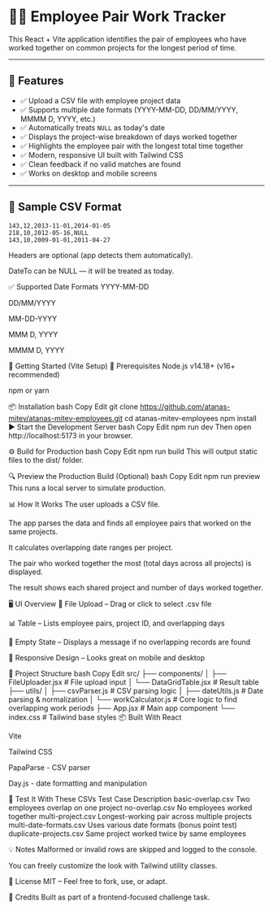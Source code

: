 # 🧑‍💻 Employee Pair Work Tracker

This React + Vite application identifies the pair of employees who have worked together on common projects for the longest period of time.

---

## 📌 Features

- ✅ Upload a CSV file with employee project data
- ✅ Supports multiple date formats (YYYY-MM-DD, DD/MM/YYYY, MMMM D, YYYY, etc.)
- ✅ Automatically treats `NULL` as today's date
- ✅ Displays the project-wise breakdown of days worked together
- ✅ Highlights the employee pair with the longest total time together
- ✅ Modern, responsive UI built with Tailwind CSS
- ✅ Clean feedback if no valid matches are found
- ✅ Works on desktop and mobile screens

---

## 📁 Sample CSV Format

```csv
143,12,2013-11-01,2014-01-05
218,10,2012-05-16,NULL
143,10,2009-01-01,2011-04-27
```

Headers are optional (app detects them automatically).

DateTo can be NULL — it will be treated as today.

✅ Supported Date Formats
YYYY-MM-DD

DD/MM/YYYY

MM-DD-YYYY

MMM D, YYYY

MMMM D, YYYY

🚀 Getting Started (Vite Setup)
🔧 Prerequisites
Node.js v14.18+ (v16+ recommended)

npm or yarn

📦 Installation
bash
Copy
Edit
git clone https://github.com/atanas-mitev/atanas-mitev-employees.git
cd atanas-mitev-employees
npm install
▶️ Start the Development Server
bash
Copy
Edit
npm run dev
Then open http://localhost:5173 in your browser.

⚙️ Build for Production
bash
Copy
Edit
npm run build
This will output static files to the dist/ folder.

🔍 Preview the Production Build (Optional)
bash
Copy
Edit
npm run preview
This runs a local server to simulate production.

📊 How It Works
The user uploads a CSV file.

The app parses the data and finds all employee pairs that worked on the same projects.

It calculates overlapping date ranges per project.

The pair who worked together the most (total days across all projects) is displayed.

The result shows each shared project and number of days worked together.

🖥 UI Overview
📁 File Upload – Drag or click to select .csv file

📊 Table – Lists employee pairs, project ID, and overlapping days

📴 Empty State – Displays a message if no overlapping records are found

📱 Responsive Design – Looks great on mobile and desktop

📂 Project Structure
bash
Copy
Edit
src/
├── components/
│   ├── FileUploader.jsx       # File upload input
│   └── DataGridTable.jsx      # Result table
├── utils/
│   ├── csvParser.js           # CSV parsing logic
│   ├── dateUtils.js           # Date parsing & normalization
│   └── workCalculator.js      # Core logic to find overlapping work periods
├── App.jsx                    # Main app component
└── index.css                  # Tailwind base styles
📦 Built With
React

Vite

Tailwind CSS

PapaParse - CSV parser

Day.js - date formatting and manipulation

🧪 Test It With These CSVs
Test Case	Description
basic-overlap.csv	Two employees overlap on one project
no-overlap.csv	No employees worked together
multi-project.csv	Longest-working pair across multiple projects
multi-date-formats.csv	Uses various date formats (bonus point test)
duplicate-projects.csv	Same project worked twice by same employees

💡 Notes
Malformed or invalid rows are skipped and logged to the console.

You can freely customize the look with Tailwind utility classes.

📜 License
MIT – Feel free to fork, use, or adapt.

🤝 Credits
Built as part of a frontend-focused challenge task.